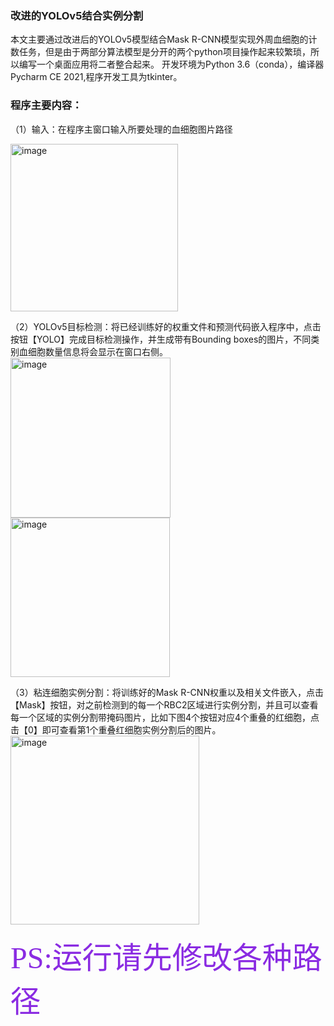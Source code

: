 
### 改进的YOLOv5结合实例分割
本文主要通过改进后的YOLOv5模型结合Mask R-CNN模型实现外周血细胞的计数任务，但是由于两部分算法模型是分开的两个python项目操作起来较繁琐，所以编写一个桌面应用将二者整合起来。
开发环境为Python 3.6（conda），编译器Pycharm CE 2021,程序开发工具为tkinter。

### 程序主要内容：
（1）输入：在程序主窗口输入所要处理的血细胞图片路径

 <img width="268" alt="image" src="https://github.com/JiaChenWong/Blood-Cells-Count-YOLO-MaskRCNN/assets/115158062/96fae405-0058-491b-9985-9f27f9c7496e">

（2）YOLOv5目标检测：将已经训练好的权重文件和预测代码嵌入程序中，点击按钮【YOLO】完成目标检测操作，并生成带有Bounding boxes的图片，不同类别血细胞数量信息将会显示在窗口右侧。
<img width="256" alt="image" src="https://github.com/JiaChenWong/Blood-Cells-Count-YOLO-MaskRCNN/assets/115158062/6e5f7b35-e3b4-44b0-8aec-d39a12ad2397">
<img width="255" alt="image" src="https://github.com/JiaChenWong/Blood-Cells-Count-YOLO-MaskRCNN/assets/115158062/a9cf6b45-b7c9-4948-a368-64aa76463a30">

（3）粘连细胞实例分割：将训练好的Mask R-CNN权重以及相关文件嵌入，点击【Mask】按钮，对之前检测到的每一个RBC2区域进行实例分割，并且可以查看每一个区域的实例分割带掩码图片，比如下图4个按钮对应4个重叠的红细胞，点击【0】即可查看第1个重叠红细胞实例分割后的图片。
<img width="302" alt="image" src="https://github.com/JiaChenWong/Blood-Cells-Count-YOLO-MaskRCNN/assets/115158062/25898723-ac30-4bc1-988c-9bf86b6e8fb8">

<font color=#8A2BE2 size=7 face="黑体">PS:运行请先修改各种路径</font>
